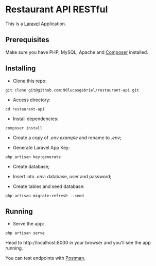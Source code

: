 # Restaurant API RESTful
This is a [Laravel](https://laravel.com/) Application.

## Prerequisites
Make sure you have PHP, MySQL, Apache and [Composer](https://getcomposer.org/) installed.


## Installing
- Clone this repo:
```
git clone git@github.com:90lucasgabriel/restaurant-api.git
```
- Access directory:
```
cd restaurant-api
```
- Install dependencies:
```
composer install
```
- Create a copy of *.env.example* and rename to *.env*;

- Generate Laravel App Key:
```
php artisan key:generate
```
- Create database;

- Insert into *.env*: database, user and password;

- Create tables and seed database:
```
php artisan migrate:refresh --seed
```


## Running
- Serve the app:
```
php artisan serve
```

Head to http://localhost:8000 in your browser and you'll see the app running.

You can test endpoints with [Postman](https://www.getpostman.com/).

